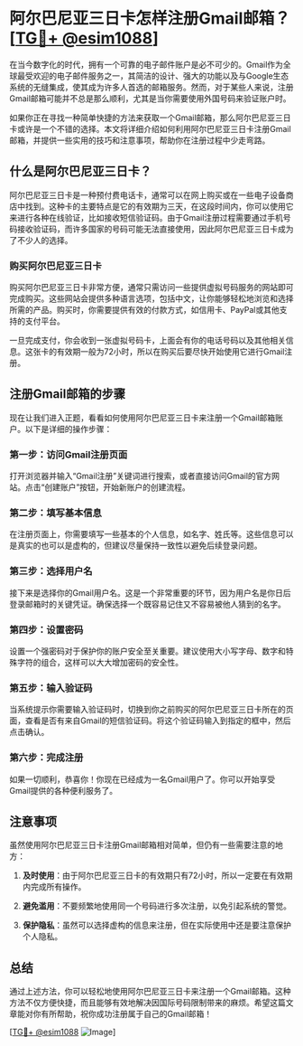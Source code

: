 # 阿尔巴尼亚三日卡怎样注册Gmail邮箱？[[TG💪+ @esim1088](https://t.me/s/esim1088)]

在当今数字化的时代，拥有一个可靠的电子邮件账户是必不可少的。Gmail作为全球最受欢迎的电子邮件服务之一，其简洁的设计、强大的功能以及与Google生态系统的无缝集成，使其成为许多人首选的邮箱服务。然而，对于某些人来说，注册Gmail邮箱可能并不总是那么顺利，尤其是当你需要使用外国号码来验证账户时。

如果你正在寻找一种简单快捷的方法来获取一个Gmail邮箱，那么阿尔巴尼亚三日卡或许是一个不错的选择。本文将详细介绍如何利用阿尔巴尼亚三日卡注册Gmail邮箱，并提供一些实用的技巧和注意事项，帮助你在注册过程中少走弯路。

## 什么是阿尔巴尼亚三日卡？

阿尔巴尼亚三日卡是一种预付费电话卡，通常可以在网上购买或在一些电子设备商店中找到。这种卡的主要特点是它的有效期为三天，在这段时间内，你可以使用它来进行各种在线验证，比如接收短信验证码。由于Gmail注册过程需要通过手机号码接收验证码，而许多国家的号码可能无法直接使用，因此阿尔巴尼亚三日卡成为了不少人的选择。

### 购买阿尔巴尼亚三日卡

购买阿尔巴尼亚三日卡非常方便，通常只需访问一些提供虚拟号码服务的网站即可完成购买。这些网站会提供多种语言选项，包括中文，让你能够轻松地浏览和选择所需的产品。购买时，你需要提供有效的付款方式，如信用卡、PayPal或其他支持的支付平台。

一旦完成支付，你会收到一张虚拟号码卡，上面会有你的电话号码以及其他相关信息。这张卡的有效期一般为72小时，所以在购买后要尽快开始使用它进行Gmail注册。

## 注册Gmail邮箱的步骤

现在让我们进入正题，看看如何使用阿尔巴尼亚三日卡来注册一个Gmail邮箱账户。以下是详细的操作步骤：

### 第一步：访问Gmail注册页面

打开浏览器并输入“Gmail注册”关键词进行搜索，或者直接访问Gmail的官方网站。点击“创建账户”按钮，开始新账户的创建流程。

### 第二步：填写基本信息

在注册页面上，你需要填写一些基本的个人信息，如名字、姓氏等。这些信息可以是真实的也可以是虚构的，但建议尽量保持一致性以避免后续登录问题。

### 第三步：选择用户名

接下来是选择你的Gmail用户名。这是一个非常重要的环节，因为用户名是你日后登录邮箱时的关键凭证。确保选择一个既容易记住又不容易被他人猜到的名字。

### 第四步：设置密码

设置一个强密码对于保护你的账户安全至关重要。建议使用大小写字母、数字和特殊字符的组合，这样可以大大增加密码的安全性。

### 第五步：输入验证码

当系统提示你需要输入验证码时，切换到你之前购买的阿尔巴尼亚三日卡所在的页面，查看是否有来自Gmail的短信验证码。将这个验证码输入到指定的框中，然后点击确认。

### 第六步：完成注册

如果一切顺利，恭喜你！你现在已经成为一名Gmail用户了。你可以开始享受Gmail提供的各种便利服务了。

## 注意事项

虽然使用阿尔巴尼亚三日卡注册Gmail邮箱相对简单，但仍有一些需要注意的地方：

1. **及时使用**：由于阿尔巴尼亚三日卡的有效期只有72小时，所以一定要在有效期内完成所有操作。
   
2. **避免滥用**：不要频繁地使用同一个号码进行多次注册，以免引起系统的警觉。

3. **保护隐私**：虽然可以选择虚构的信息来注册，但在实际使用中还是要注意保护个人隐私。

## 总结

通过上述方法，你可以轻松地使用阿尔巴尼亚三日卡来注册一个Gmail邮箱。这种方法不仅方便快捷，而且能够有效地解决因国际号码限制带来的麻烦。希望这篇文章能对你有所帮助，祝你成功注册属于自己的Gmail邮箱！

[[TG💪+ @esim1088](https://t.me/s/esim1088) ![Image](https://i.postimg.cc/4NQfJmqS/Snipaste-2025-05-13-00-14-12.png)]